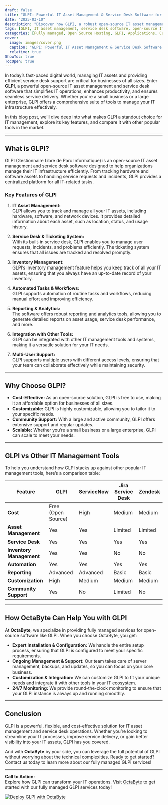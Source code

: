 ```yaml
---
draft: false
title: "GLPI: Powerful IT Asset Management & Service Desk Software for Efficient Operations"
date: "2025-03-10"
description: "Discover how GLPI, a robust open-source IT asset management and service desk software, can streamline your IT operations. Learn about its features, benefits, and how it compares to other popular tools in the market."
tags: [GLPI, IT asset management, service desk software, open-source IT tools, IT operations, GLPI features, GLPI benefits, GLPI vs other software, IT management solutions]
categories: [Fully managed, Open Source Hosting, GLPI, Applications, Customer Support]
cover:
  image: images/cover.png
  caption: "GLPI: Powerful IT Asset Management & Service Desk Software for Efficient Operations"
  relative: true
ShowToc: true
TocOpen: true
---
```



In today’s fast-paced digital world, managing IT assets and providing efficient service desk support are critical for businesses of all sizes. Enter **GLPI**, a powerful open-source IT asset management and service desk software that simplifies IT operations, enhances productivity, and ensures seamless service delivery. Whether you're a small business or a large enterprise, GLPI offers a comprehensive suite of tools to manage your IT infrastructure effectively.

In this blog post, we’ll dive deep into what makes GLPI a standout choice for IT management, explore its key features, and compare it with other popular tools in the market.

---

## What is GLPI?

GLPI (Gestionnaire Libre de Parc Informatique) is an open-source IT asset management and service desk software designed to help organizations manage their IT infrastructure efficiently. From tracking hardware and software assets to handling service requests and incidents, GLPI provides a centralized platform for all IT-related tasks.

### Key Features of GLPI

1. **IT Asset Management:**  
   GLPI allows you to track and manage all your IT assets, including hardware, software, and network devices. It provides detailed information about each asset, such as location, status, and usage history.

2. **Service Desk & Ticketing System:**  
   With its built-in service desk, GLPI enables you to manage user requests, incidents, and problems efficiently. The ticketing system ensures that all issues are tracked and resolved promptly.

3. **Inventory Management:**  
   GLPI’s inventory management feature helps you keep track of all your IT assets, ensuring that you always have an up-to-date record of your inventory.

4. **Automated Tasks & Workflows:**  
   GLPI supports automation of routine tasks and workflows, reducing manual effort and improving efficiency.

5. **Reporting & Analytics:**  
   The software offers robust reporting and analytics tools, allowing you to generate detailed reports on asset usage, service desk performance, and more.

6. **Integration with Other Tools:**  
   GLPI can be integrated with other IT management tools and systems, making it a versatile solution for your IT needs.

7. **Multi-User Support:**  
   GLPI supports multiple users with different access levels, ensuring that your team can collaborate effectively while maintaining security.

---

## Why Choose GLPI?

- **Cost-Effective:** As an open-source solution, GLPI is free to use, making it an affordable option for businesses of all sizes.
- **Customizable:** GLPI is highly customizable, allowing you to tailor it to your specific needs.
- **Community Support:** With a large and active community, GLPI offers extensive support and regular updates.
- **Scalable:** Whether you’re a small business or a large enterprise, GLPI can scale to meet your needs.

---

## GLPI vs Other IT Management Tools

To help you understand how GLPI stacks up against other popular IT management tools, here’s a comparison table:

| Feature                | GLPI                     | ServiceNow               | Jira Service Desk         | Zendesk                   |
|------------------------|--------------------------|--------------------------|---------------------------|---------------------------|
| **Cost**               | Free (Open Source)       | High                     | Medium                    | Medium                    |
| **Asset Management**   | Yes                      | Yes                      | Limited                   | Limited                   |
| **Service Desk**       | Yes                      | Yes                      | Yes                       | Yes                       |
| **Inventory Management** | Yes                    | Yes                      | No                        | No                        |
| **Automation**         | Yes                      | Yes                      | Yes                       | Yes                       |
| **Reporting**          | Advanced                 | Advanced                 | Basic                     | Basic                     |
| **Customization**      | High                     | Medium                   | Medium                    | Medium                    |
| **Community Support**  | Yes                      | No                       | Limited                   | No                        |

---

## How OctaByte Can Help You with GLPI

At **OctaByte**, we specialize in providing fully managed services for open-source software like GLPI. When you choose OctaByte, you get:

- **Expert Installation & Configuration:** We handle the entire setup process, ensuring that GLPI is configured to meet your specific requirements.
- **Ongoing Management & Support:** Our team takes care of server management, backups, and updates, so you can focus on your core business.
- **Customization & Integration:** We can customize GLPI to fit your unique needs and integrate it with other tools in your IT ecosystem.
- **24/7 Monitoring:** We provide round-the-clock monitoring to ensure that your GLPI instance is always up and running smoothly.

---

## Conclusion

GLPI is a powerful, flexible, and cost-effective solution for IT asset management and service desk operations. Whether you’re looking to streamline your IT processes, improve service delivery, or gain better visibility into your IT assets, GLPI has you covered.

And with **OctaByte** by your side, you can leverage the full potential of GLPI without worrying about the technical complexities. Ready to get started? Contact us today to learn more about our fully managed GLPI services!

---

**Call to Action:**  
Explore how GLPI can transform your IT operations. Visit [OctaByte](https://octabyte.io) to get started with our fully managed GLPI services today!

[![Deploy GLPI with OctaByte](/images/deploy-on-octabyte.png)](https://octabyte.io/fully-managed-open-source-services/applications/customer-support/glpi)